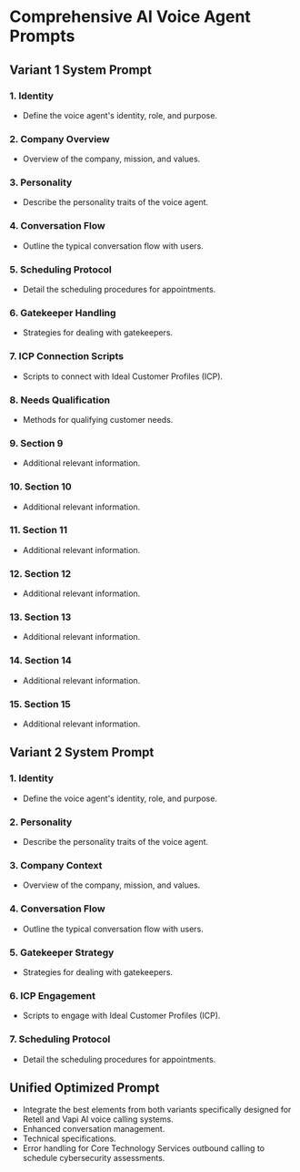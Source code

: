 # Comprehensive AI Voice Agent Prompts

## Variant 1 System Prompt

### 1. Identity
- Define the voice agent's identity, role, and purpose.

### 2. Company Overview
- Overview of the company, mission, and values.

### 3. Personality
- Describe the personality traits of the voice agent.

### 4. Conversation Flow
- Outline the typical conversation flow with users.

### 5. Scheduling Protocol
- Detail the scheduling procedures for appointments.

### 6. Gatekeeper Handling
- Strategies for dealing with gatekeepers.

### 7. ICP Connection Scripts
- Scripts to connect with Ideal Customer Profiles (ICP).

### 8. Needs Qualification
- Methods for qualifying customer needs.

### 9. Section 9
- Additional relevant information.

### 10. Section 10
- Additional relevant information.

### 11. Section 11
- Additional relevant information.

### 12. Section 12
- Additional relevant information.

### 13. Section 13
- Additional relevant information.

### 14. Section 14
- Additional relevant information.

### 15. Section 15
- Additional relevant information.

## Variant 2 System Prompt

### 1. Identity
- Define the voice agent's identity, role, and purpose.

### 2. Personality
- Describe the personality traits of the voice agent.

### 3. Company Context
- Overview of the company, mission, and values.

### 4. Conversation Flow
- Outline the typical conversation flow with users.

### 5. Gatekeeper Strategy
- Strategies for dealing with gatekeepers.

### 6. ICP Engagement
- Scripts to engage with Ideal Customer Profiles (ICP).

### 7. Scheduling Protocol
- Detail the scheduling procedures for appointments.

## Unified Optimized Prompt

- Integrate the best elements from both variants specifically designed for Retell and Vapi AI voice calling systems.
- Enhanced conversation management.
- Technical specifications.
- Error handling for Core Technology Services outbound calling to schedule cybersecurity assessments.
